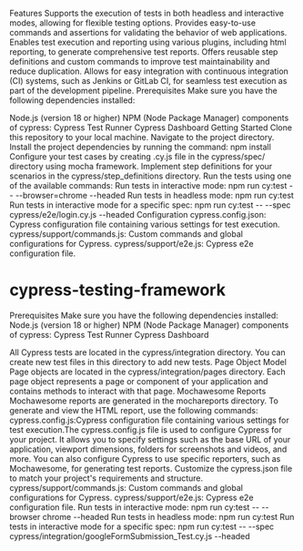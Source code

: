 
Features
Supports the execution of tests in both headless and interactive modes, allowing for flexible testing options.
Provides easy-to-use commands and assertions for validating the behavior of web applications.
Enables test execution and reporting using various plugins, including html reporting, to generate comprehensive test reports.
Offers reusable step definitions and custom commands to improve test maintainability and reduce duplication.
Allows for easy integration with continuous integration (CI) systems, such as Jenkins or GitLab CI, for seamless test execution as part of the development pipeline.
Prerequisites
Make sure you have the following dependencies installed:

Node.js (version 18 or higher)
NPM (Node Package Manager)
components of cypress:
Cypress Test Runner
Cypress Dashboard
Getting Started
Clone this repository to your local machine.
Navigate to the project directory.
Install the project dependencies by running the command: npm install
Configure your test cases by creating .cy.js file in the cypress/spec/ directory using mocha framework.
Implement step definitions for your scenarios in the cypress/step_definitions directory.
Run the tests using one of the available commands:
Run tests in interactive mode: npm run cy:test -- --browser=chrome --headed
Run tests in headless mode: npm run cy:test
Run tests in interactive mode for a specific spec:  npm run cy:test -- --spec cypress/e2e/login.cy.js --headed
Configuration
cypress.config.json: Cypress configuration file containing various settings for test execution.
cypress/support/commands.js: Custom commands and global configurations for Cypress.
cypress/support/e2e.js: Cypress e2e configuration file.
# cypress-testing-framework
Prerequisites
Make sure you have the following dependencies installed:
Node.js (version 18 or higher)
NPM (Node Package Manager)
components of cypress:
Cypress Test Runner
Cypress Dashboard


All Cypress tests are located in the cypress/integration directory. You can create new test files in this directory to add new tests.
Page Object Model
Page objects are located in the cypress/integration/pages directory. Each page object represents a page or component of your application and contains methods to interact with that page.
Mochawesome Reports
Mochawesome reports are generated in the mochareports directory. To generate and view the HTML report, use the following commands:
cypress.config.js:Cypress configuration file containing various settings for test execution.The cypress.config.js file is used to configure Cypress for your project. It allows you to specify settings such as the base URL of your application, viewport dimensions, folders for screenshots and videos, and more. You can also configure Cypress to use specific reporters, such as Mochawesome, for generating test reports. Customize the cypress.json file to match your project's requirements and structure.
cypress/support/commands.js: Custom commands and global configurations for Cypress.
cypress/support/e2e.js: Cypress e2e configuration file.
Run tests in interactive mode: npm run cy:test -- --browser chrome --headed
Run tests in headless mode: npm run cy:test
Run tests in interactive mode for a specific spec:  npm run cy:test -- --spec cypress/integration/googleFormSubmission_Test.cy.js --headed

